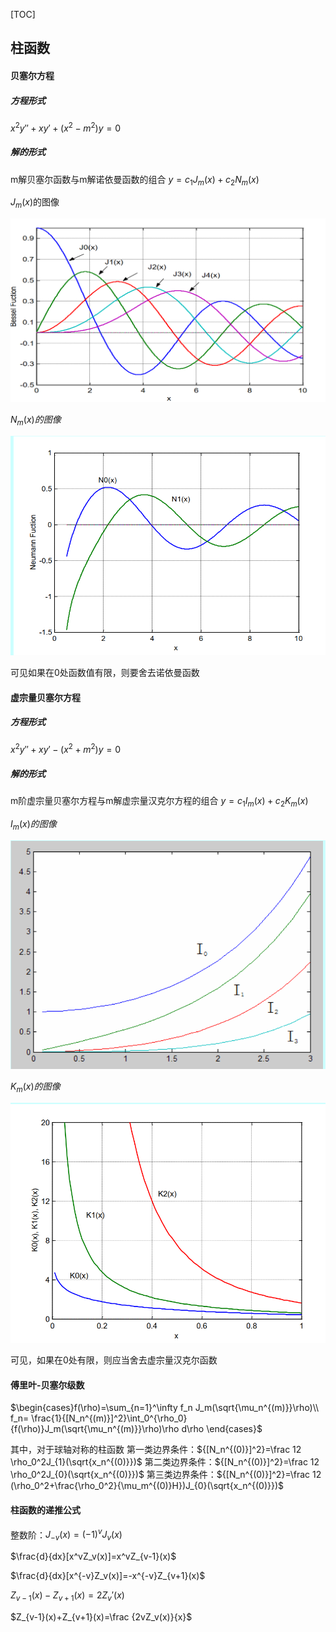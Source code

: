 [TOC]
## 柱函数

#### 贝塞尔方程
##### 方程形式
$x^2y''+xy'+(x^2-m^2)y=0$
##### 解的形式
m解贝塞尔函数与m解诺依曼函数的组合
$y=c_1J_m(x)+c_2N_m(x)$

$J_m(x)$的图像

![](images/2022-06-05-16-13-46.png)

$N_m(x)的图像$

![](images/2022-06-05-16-14-39.png)

可见如果在0处函数值有限，则要舍去诺依曼函数

#### 虚宗量贝塞尔方程
##### 方程形式
$x^2y''+xy'-(x^2+m^2)y=0$
##### 解的形式
m阶虚宗量贝塞尔方程与m解虚宗量汉克尔方程的组合
$y=c_1I_m(x)+c_2K_m(x)$

$I_m(x)的图像$

![](images/2022-06-05-16-20-29.png)

$K_m(x)的图像$

![](images/2022-06-05-16-21-01.png)

可见，如果在0处有限，则应当舍去虚宗量汉克尔函数

#### 傅里叶-贝塞尔级数
$\begin{cases}f(\rho)=\sum_{n=1}^\infty f_n J_m(\sqrt{\mu_n^{(m)}}\rho)\\ f_n= \frac{1}{[N_n^{(m)}]^2}\int_0^{\rho_0} {f(\rho)}J_m(\sqrt{\mu_n^{(m)}}\rho)\rho d\rho \end{cases}$

其中，对于球轴对称的柱函数
第一类边界条件：${[N_n^{(0)}]^2}=\frac 12 \rho_0^2J_{1}(\sqrt{x_n^{(0)}})$
第二类边界条件：${[N_n^{(0)}]^2}=\frac 12 \rho_0^2J_{0}(\sqrt{x_n^{(0)}})$
第三类边界条件：${[N_n^{(0)}]^2}=\frac 12 (\rho_0^2+\frac{\rho_0^2}{\mu_m^{(0)}H})J_{0}(\sqrt{x_n^{(0)}})$

#### 柱函数的递推公式
整数阶：$J_{-v}(x)=(-1)^vJ_v(x)$

$\frac{d}{dx}[x^vZ_v(x)]=x^vZ_{v-1}(x)$

$\frac{d}{dx}[x^{-v}Z_v(x)]=-x^{-v}Z_{v+1}(x)$

$Z_{v-1}(x)-Z_{v+1}(x)=2Z_v'(x)$

$Z_{v-1}(x)+Z_{v+1}(x)=\frac {2vZ_v(x)}{x}$